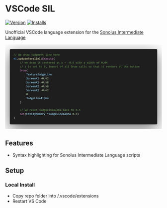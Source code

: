 # VSCode SIL

[![Version](https://vsmarketplacebadge.apphb.com/version/jasmaa.vscode-sil.svg)](https://marketplace.visualstudio.com/items?itemName=jasmaa.vscode-sil)
[![Installs](https://vsmarketplacebadge.apphb.com/installs/jasmaa.vscode-sil.svg)](https://marketplace.visualstudio.com/items?itemName=jasmaa.vscode-sil)

Unofficial VSCode language extension for the
[Sonolus Intermediate Language](https://github.com/NonSpicyBurrito/sonolus-wiki/wiki/Sonolus-Intermediate-Language)

![Syntax-highlighting example](docs/code.png)

## Features

  - Syntax highlighting for Sonolus Intermediate Language scripts

## Setup

### Local Install
  - Copy repo folder into <user home>/.vscode/extensions
  - Restart VS Code
